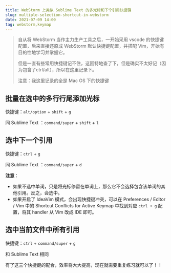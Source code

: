```yaml
---
title: WebStorm 上类似 Sublime Text 的多光标和下个引用快捷键
slug: multiple-selection-shortcut-in-webstorm
date: 2021-07-09 14:00
tag: webstorm,keymap
---
```


> 自从将 WebStorm 当作主力生产工具之后，一开始采用 vscode 的快捷键配置，后来直接还原成 WebStorm 默认快捷键配置，并搭配 Vim，开始有目的性地学习并掌握它。
> 
> 但是一直有些常用快捷键记不住，这回特地查了下，但是确实不太好记（因为包含了ctrl/alt），所以在这里记录下。
> 
> 注意：我这里记录的全是 Mac OS 下的快捷键

## 批量在选中的多行行尾添加光标

快捷键：`alt/option` + `shift` + `g`

同 Sublime Text ：`command/super` + `shift` + `l`

## 选中下一个引用

快捷键：`ctrl` + `g`

同 Sublime Text ：`command/super` + `d`

**注意**：

- 如果不选中单词，只是将光标停留在单词上，那么它不会选择包含该单词的其他引用。反之，会选中。
- 如果开启了 IdeaVim 模式，会出现快捷键冲突，可以在 Preferences / Editor / Vim 中的 Shortcut Conflicts for Active Keymap 中找到对应 `ctrl + g` 配置，将其 handler 从 Vim 改成 IDE 即可。


## 选中当前文件中所有引用

快捷键：`ctrl` + `command/super` + `g`

和 Sublime Text 相同

有了这三个快捷键的配合，效率将大大提高，现在就需要重复练习就可以了！！
